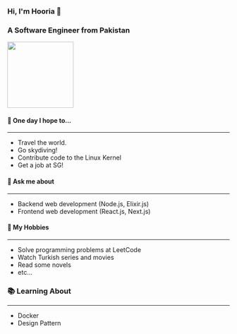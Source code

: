 ### Hi, I'm Hooria 🐝
### A Software Engineer from Pakistan

<img src="https://komarev.com/ghpvc/?username=syedahooriatariq&style=for-the-badge&color=blueviolet&abbreviated=true&base=1000&label=Bee's+Profile+Views" width="150">


#### 🚀 **One day I hope to...**
***
  - Travel the world.
  - Go skydiving!
  - Contribute code to the Linux Kernel
  - Get a job at SG!

#### 💬 **Ask me about**
***
  - Backend web development (Node.js, Elixir.js)
  - Frontend web development (React.js, Next.js)

#### 📅 **My Hobbies**
***
  - Solve programming problems at LeetCode
  - Watch Turkish series and movies
  - Read some novels
  - etc...

### 📚 **Learning About**
***
  - Docker
  - Design Pattern


<!--
**syedahooriatariq/syedahooriatariq** is a ✨ _special_ ✨ repository because its `README.md` (this file) appears on your GitHub profile.

Here are some ideas to get you started:

- 🔭 I’m currently working on ...
- 🌱 I’m currently learning ...
- 👯 I’m looking to collaborate on ...
- 🤔 I’m looking for help with ...
- 💬 Ask me about ...
- 📫 How to reach me: ...
- 😄 Pronouns: ...
- ⚡ Fun fact: ...
-->
